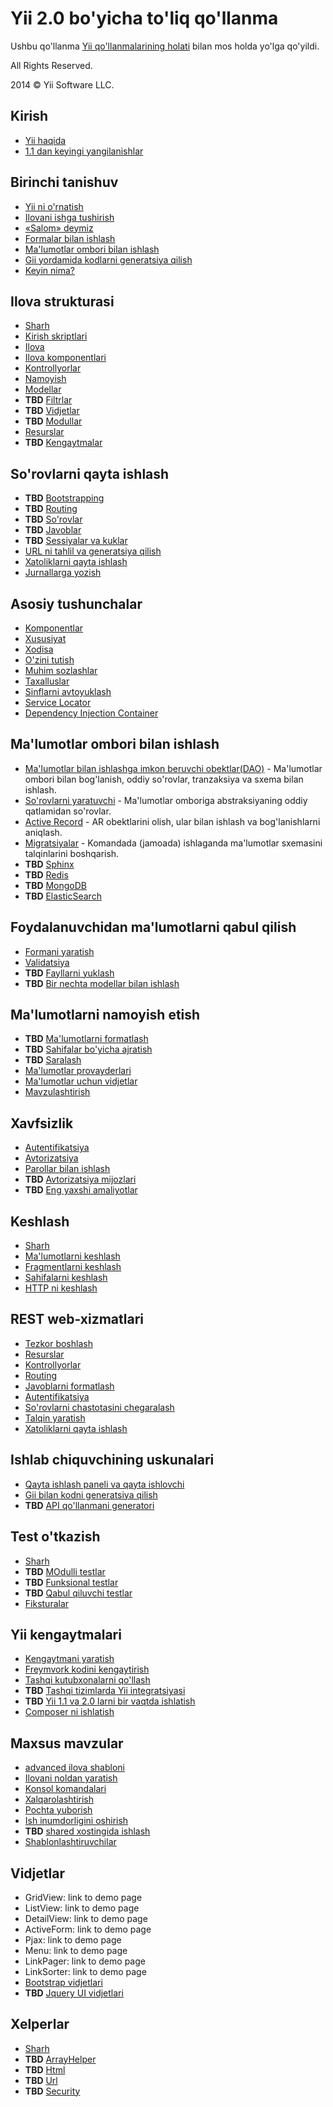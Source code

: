 Yii 2.0 bo'yicha to'liq qo'llanma
=================================

Ushbu qo'llanma [Yii qo'llanmalarining holati](http://www.yiiframework.com/doc/terms/) bilan mos holda yo'lga qo'yildi.

All Rights Reserved.

2014 © Yii Software LLC.

Kirish
------

* [Yii haqida](intro-yii.md)
* [1.1 dan keyingi yangilanishlar](intro-upgrade-from-v1.md)


Birinchi tanishuv
-----------------

* [Yii ni o'rnatish](start-installation.md)
* [Ilovani ishga tushirish](start-workflow.md)
* [«Salom» deymiz](start-hello.md)
* [Formalar bilan ishlash](start-forms.md)
* [Ma'lumotlar ombori bilan ishlash](start-databases.md)
* [Gii yordamida kodlarni generatsiya qilish](start-gii.md)
* [Keyin nima?](start-looking-ahead.md)


Ilova strukturasi
-----------------

* [Sharh](structure-overview.md)
* [Kirish skriptlari](structure-entry-scripts.md)
* [Ilova](structure-applications.md)
* [Ilova komponentlari](structure-application-components.md)
* [Kontrollyorlar](structure-controllers.md)
* [Namoyish](structure-views.md)
* [Modellar](structure-models.md)
* **TBD** [Filtrlar](structure-filters.md)
* **TBD** [Vidjetlar](structure-widgets.md)
* **TBD** [Modullar](structure-modules.md)
* [Resurslar](structure-assets.md)
* **TBD** [Kengaytmalar](structure-extensions.md)


So'rovlarni qayta ishlash
-------------------------

* **TBD** [Bootstrapping](runtime-bootstrapping.md)
* **TBD** [Routing](runtime-routing.md)
* **TBD** [So'rovlar](runtime-requests.md)
* **TBD** [Javoblar](runtime-responses.md)
* **TBD** [Sessiyalar va kuklar](runtime-sessions-cookies.md)
* [URL ni tahlil va generatsiya qilish](runtime-url-handling.md)
* [Xatoliklarni qayta ishlash](runtime-handling-errors.md)
* [Jurnallarga yozish](runtime-logging.md)


Asosiy tushunchalar
-------------------

* [Komponentlar](concept-components.md)
* [Xususiyat](concept-properties.md)
* [Xodisa](concept-events.md)
* [O'zini tutish](concept-behaviors.md)
* [Muhim sozlashlar](concept-configurations.md)
* [Taxalluslar](concept-aliases.md)
* [Sinflarni avtoyuklash](concept-autoloading.md)
* [Service Locator](concept-service-locator.md)
* [Dependency Injection Container](concept-di-container.md)


Ma'lumotlar ombori bilan ishlash
--------------------------------

* [Ma'lumotlar bilan ishlashga imkon beruvchi obektlar(DAO)](db-dao.md) - Ma'lumotlar ombori bilan bog'lanish, oddiy so'rovlar, tranzaksiya va sxema bilan ishlash.
* [So'rovlarni yaratuvchi](db-query-builder.md) - Ma'lumotlar omboriga abstraksiyaning oddiy qatlamidan so'rovlar.
* [Active Record](db-active-record.md) - AR obektlarini  olish, ular bilan ishlash va bog'lanishlarni aniqlash.
* [Migratsiyalar](db-migrations.md) - Komandada (jamoada) ishlaganda ma'lumotlar sxemasini talqinlarini boshqarish.
* **TBD** [Sphinx](db-sphinx.md)
* **TBD** [Redis](db-redis.md)
* **TBD** [MongoDB](db-mongodb.md)
* **TBD** [ElasticSearch](db-elastic-search.md)


Foydalanuvchidan ma'lumotlarni qabul qilish
-------------------------------------------

* [Formani yaratish](input-forms.md)
* [Validatsiya](input-validation.md)
* **TBD** [Fayllarni yuklash](input-file-uploading.md)
* **TBD** [Bir nechta modellar bilan ishlash](input-multiple-models.md)


Ma'lumotlarni namoyish etish
----------------------------

* **TBD** [Ma'lumotlarni formatlash](output-formatting.md)
* **TBD** [Sahifalar bo'yicha ajratish](output-pagination.md)
* **TBD** [Saralash](output-sorting.md)
* [Ma'lumotlar provayderlari](output-data-providers.md)
* [Ma'lumotlar uchun vidjetlar](output-data-widgets.md)
* [Mavzulashtirish](output-theming.md)


Xavfsizlik
----------

* [Autentifikatsiya](security-authentication.md)
* [Avtorizatsiya](security-authorization.md)
* [Parollar bilan ishlash](security-passwords.md)
* **TBD** [Avtorizatsiya mijozlari](security-auth-clients.md)
* **TBD** [Eng yaxshi amaliyotlar](security-best-practices.md)


Keshlash
--------

* [Sharh](caching-overview.md)
* [Ma'lumotlarni keshlash](caching-data.md)
* [Fragmentlarni keshlash](caching-fragment.md)
* [Sahifalarni keshlash](caching-page.md)
* [HTTP ni keshlash](caching-http.md)


REST web-xizmatlari
-------------------

* [Tezkor boshlash](rest-quick-start.md)
* [Resurslar](rest-resources.md)
* [Kontrollyorlar](rest-controllers.md)
* [Routing](rest-routing.md)
* [Javoblarni formatlash](rest-response-formatting.md)
* [Autentifikatsiya](rest-authentication.md)
* [So'rovlarni chastotasini chegaralash](rest-rate-limiting.md)
* [Talqin yaratish](rest-versioning.md)
* [Xatoliklarni qayta ishlash](rest-error-handling.md)


Ishlab chiquvchining uskunalari
---------------------------

* [Qayta ishlash paneli va qayta ishlovchi](tool-debugger.md)
* [Gii bilan kodni generatsiya qilish](tool-gii.md)
* **TBD** [API qo'llanmani generatori](tool-api-doc.md)


Test o'tkazish
--------------

* [Sharh](test-overview.md)
* **TBD** [MOdulli testlar](test-unit.md)
* **TBD** [Funksional testlar](test-functional.md)
* **TBD** [Qabul qiluvchi testlar](test-acceptance.md)
* [Fiksturalar](test-fixtures.md)


Yii kengaytmalari
-----------------

* [Kengaytmani yaratish](extend-creating-extensions.md)
* [Freymvork kodini kengaytirish](extend-customizing-core.md)
* [Tashqi kutubxonalarni qo'llash](extend-using-libs.md)
* **TBD** [Tashqi tizimlarda Yii integratsiyasi](extend-embedding-in-others.md)
* **TBD** [Yii 1.1 va 2.0 larni bir vaqtda ishlatish](extend-using-v1-v2.md)
* [Composer ni ishlatish](extend-using-composer.md)


Maxsus mavzular
---------------

* [advanced ilova shabloni](tutorial-advanced-app.md)
* [Ilovani noldan yaratish](tutorial-start-from-scratch.md)
* [Konsol komandalari](tutorial-console.md)
* [Xalqarolashtirish](tutorial-i18n.md)
* [Pochta yuborish](tutorial-mailing.md)
* [Ish inumdorligini oshirish](tutorial-performance-tuning.md)
* **TBD** [shared xostingida ishlash](tutorial-shared-hosting.md)
* [Shablonlashtiruvchilar](tutorial-template-engines.md)


Vidjetlar
---------

* GridView: link to demo page
* ListView: link to demo page
* DetailView: link to demo page
* ActiveForm: link to demo page
* Pjax: link to demo page
* Menu: link to demo page
* LinkPager: link to demo page
* LinkSorter: link to demo page
* [Bootstrap vidjetlari](bootstrap-widgets.md)
* **TBD** [Jquery UI vidjetlari](jui-widgets.md)


Xelperlar
---------

* [Sharh](helper-overview.md)
* **TBD** [ArrayHelper](helper-array.md)
* **TBD** [Html](helper-html.md)
* **TBD** [Url](helper-url.md)
* **TBD** [Security](helper-security.md)
